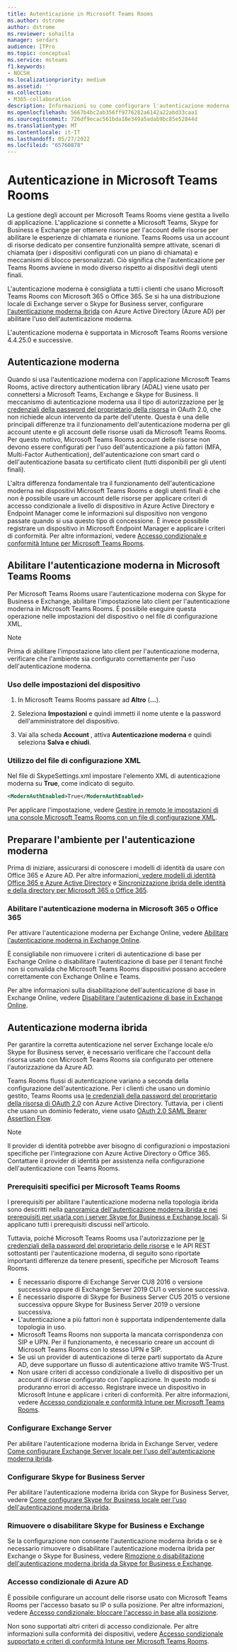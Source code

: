 ```yaml
---
title: Autenticazione in Microsoft Teams Rooms
ms.author: dstrome
author: dstrome
ms.reviewer: sohailta
manager: serdars
audience: ITPro
ms.topic: conceptual
ms.service: msteams
f1.keywords:
- NOCSH
ms.localizationpriority: medium
ms.assetid: ''
ms.collection:
- M365-collaboration
description: Informazioni su come configurare l'autenticazione moderna per Microsoft Teams Rooms
ms.openlocfilehash: 5667b4bc2ab356ff9776282a6142a22abd33caa1
ms.sourcegitcommit: 726df9ecac561bda18e349a5adab9bc85e52844d
ms.translationtype: MT
ms.contentlocale: it-IT
ms.lasthandoff: 05/27/2022
ms.locfileid: "65760878"
---
```

# <a name="authentication-in-microsoft-teams-rooms"></a>Autenticazione in Microsoft Teams Rooms

La gestione degli account per Microsoft Teams Rooms viene gestita a livello di applicazione. L'applicazione si connette a Microsoft Teams, Skype for Business e Exchange per ottenere risorse per l'account delle risorse per abilitare le esperienze di chiamata e riunione. Teams Rooms usa un account di risorse dedicato per consentire funzionalità sempre attivate, scenari di chiamata (per i dispositivi configurati con un piano di chiamata) e meccanismi di blocco personalizzati. Ciò significa che l'autenticazione per Teams Rooms avviene in modo diverso rispetto ai dispositivi degli utenti finali.  

L'autenticazione moderna è consigliata a tutti i clienti che usano Microsoft Teams Rooms con Microsoft 365 o Office 365. Se si ha una distribuzione locale di Exchange server o Skype for Business server, configurare [l'autenticazione moderna ibrida](/office365/enterprise/hybrid-modern-auth-overview) con Azure Active Directory (Azure AD) per abilitare l'uso dell'autenticazione moderna.

L'autenticazione moderna è supportata in Microsoft Teams Rooms versione 4.4.25.0 e successive.

## <a name="modern-authentication"></a>Autenticazione moderna

Quando si usa l'autenticazione moderna con l'applicazione Microsoft Teams Rooms, active directory authentication library (ADAL) viene usato per connettersi a Microsoft Teams, Exchange e Skype for Business. Il meccanismo di autenticazione moderna usa il tipo di autorizzazione per [le credenziali della password del proprietario della risorsa](/azure/active-directory/develop/v2-oauth-ropc) in OAuth 2.0, che non richiede alcun intervento da parte dell'utente. Questa è una delle principali differenze tra il funzionamento dell'autenticazione moderna per gli account utente e gli account delle risorse usati da Microsoft Teams Rooms. Per questo motivo, Microsoft Teams Rooms account delle risorse non devono essere configurati per l'uso dell'autenticazione a più fattori (MFA, Multi-Factor Authentication), dell'autenticazione con smart card o dell'autenticazione basata su certificato client (tutti disponibili per gli utenti finali).

L'altra differenza fondamentale tra il funzionamento dell'autenticazione moderna nei dispositivi Microsoft Teams Rooms e degli utenti finali è che non è possibile usare un account delle risorse per applicare criteri di accesso condizionale a livello di dispositivo in Azure Active Directory e Endpoint Manager come le informazioni sul dispositivo non vengono passate quando si usa questo tipo di concessione. È invece possibile registrare un dispositivo in Microsoft Endpoint Manager e applicare i criteri di conformità. Per altre informazioni, vedere [Accesso condizionale e conformità Intune per Microsoft Teams Rooms](conditional-access-and-compliance-for-devices.md).

## <a name="enable-modern-authentication-on-microsoft-teams-rooms"></a>Abilitare l'autenticazione moderna in Microsoft Teams Rooms

Per Microsoft Teams Rooms usare l'autenticazione moderna con Skype for Business e Exchange, abilitare l'impostazione lato client per l'autenticazione moderna in Microsoft Teams Rooms. È possibile eseguire questa operazione nelle impostazioni del dispositivo o nel file di configurazione XML.

> [!NOTE]
> Prima di abilitare l'impostazione lato client per l'autenticazione moderna, verificare che l'ambiente sia configurato correttamente per l'uso dell'autenticazione moderna.

### <a name="using-device-settings"></a>Uso delle impostazioni del dispositivo

1. In Microsoft Teams Rooms passare ad **Altro** (**...**).
    
2. Seleziona **Impostazioni** e quindi immetti il nome utente e la password dell'amministratore del dispositivo.
3. Vai alla scheda **Account** , attiva **Autenticazione moderna** e quindi seleziona **Salva e chiudi**.

### <a name="using-the-xml-config-file"></a>Utilizzo del file di configurazione XML

Nel file di SkypeSettings.xml impostare l'elemento XML di autenticazione moderna su **True**, come indicato di seguito.

```XML
<ModernAuthEnabled>True</ModernAuthEnabled>
```

Per applicare l'impostazione, vedere [Gestire in remoto le impostazioni di una console Microsoft Teams Rooms con un file di configurazione XML](xml-config-file.md).

## <a name="prepare-your-environment-for-modern-authentication"></a>Preparare l'ambiente per l'autenticazione moderna

Prima di iniziare, assicurarsi di conoscere i modelli di identità da usare con Office 365 e Azure AD. Per altre informazioni[, vedere modelli di identità Office 365 e Azure Active Directory](/Office365/Enterprise/about-office-365-identity) e [Sincronizzazione ibrida delle identità e della directory per Microsoft 365 o Office 365](/Office365/Enterprise/plan-for-directory-synchronization).

### <a name="enable-modern-authentication-in-microsoft-365-or-office-365"></a>Abilitare l'autenticazione moderna in Microsoft 365 o Office 365

Per attivare l'autenticazione moderna per Exchange Online, vedere [Abilitare l'autenticazione moderna in Exchange Online](/exchange/clients-and-mobile-in-exchange-online/enable-or-disable-modern-authentication-in-exchange-online).

È consigliabile non rimuovere i criteri di autenticazione di base per Exchange Online o disabilitare l'autenticazione di base per il tenant finché non si convalida che Microsoft Teams Rooms dispositivi possano accedere correttamente con Exchange Online e Teams.

Per altre informazioni sulla disabilitazione dell'autenticazione di base in Exchange Online, vedere [Disabilitare l'autenticazione di base in Exchange Online](/exchange/clients-and-mobile-in-exchange-online/disable-basic-authentication-in-exchange-online).

## <a name="hybrid-modern-authentication"></a>Autenticazione moderna ibrida

Per garantire la corretta autenticazione nel server Exchange locale e/o Skype for Business server, è necessario verificare che l'account della risorsa usato con Microsoft Teams Rooms sia configurato per ottenere l'autorizzazione da Azure AD.

Teams Rooms flussi di autenticazione variano a seconda della configurazione dell'autenticazione. Per i clienti che usano un dominio gestito, Teams Rooms usa [le credenziali della password del proprietario della risorsa di OAuth 2.0](/azure/active-directory/develop/v2-oauth-ropc) con Azure Active Directory. Tuttavia, per i clienti che usano un dominio federato, viene usato [OAuth 2.0 SAML Bearer Assertion Flow](/azure/active-directory/develop/v2-saml-bearer-assertion).

> [!NOTE]
> Il provider di identità potrebbe aver bisogno di configurazioni o impostazioni specifiche per l'integrazione con Azure Active Directory o Office 365. Contattare il provider di identità per assistenza nella configurazione dell'autenticazione con Teams Rooms.


### <a name="prerequisites-specific-to-microsoft-teams-rooms"></a>Prerequisiti specifici per Microsoft Teams Rooms

I prerequisiti per abilitare l'autenticazione moderna nella topologia ibrida sono descritti nella [panoramica dell'autenticazione moderna ibrida e nei prerequisiti per usarla con i server Skype for Business e Exchange locali](/office365/enterprise/hybrid-modern-auth-overview). Si applicano tutti i prerequisiti discussi nell'articolo.

Tuttavia, poiché Microsoft Teams Rooms usa l'autorizzazione per [le credenziali della password del proprietario delle risorse](https://tools.ietf.org/html/rfc6749#section-1.3.3) e le API REST sottostanti per l'autenticazione moderna, di seguito sono riportate importanti differenze da tenere presenti, specifiche per Microsoft Teams Rooms.

- È necessario disporre di Exchange Server CU8 2016 o versione successiva oppure di Exchange Server 2019 CU1 o versione successiva.
- È necessario disporre di Skype for Business Server CU5 2015 o versione successiva oppure Skype for Business Server 2019 o versione successiva.
- L'autenticazione a più fattori non è supportata indipendentemente dalla topologia in uso.
- Microsoft Teams Rooms non supporta la mancata corrispondenza con SIP e UPN. Per il funzionamento, è necessario creare un account di Microsoft Teams Rooms con lo stesso UPN e SIP.
- Se usi un provider di autenticazione di terze parti supportato da Azure AD, deve supportare un flusso di autenticazione attivo tramite WS-Trust.
- Non usare criteri di accesso condizionale a livello di dispositivo per un account di risorse configurato con l'applicazione. In questo modo si produranno errori di accesso. Registrare invece un dispositivo in Microsoft Intune e applicare i criteri di conformità. Per altre informazioni, vedere [Accesso condizionale e conformità Intune per Microsoft Teams Rooms](conditional-access-and-compliance-for-devices.md).

### <a name="configure-exchange-server"></a>Configurare Exchange Server

Per abilitare l'autenticazione moderna ibrida in Exchange Server, vedere [Come configurare Exchange Server locale per l'uso dell'autenticazione moderna ibrida](/Office365/Enterprise/configure-exchange-server-for-hybrid-modern-authentication).

### <a name="configure-skype-for-business-server"></a>Configurare Skype for Business Server

Per abilitare l'autenticazione moderna ibrida con Skype for Business Server, vedere [Come configurare Skype for Business locale per l'uso dell'autenticazione moderna ibrida](/Office365/Enterprise/configure-exchange-server-for-hybrid-modern-authentication).

### <a name="remove-or-disable-skype-for-business-and-exchange"></a>Rimuovere o disabilitare Skype for Business e Exchange

Se la configurazione non consente l'autenticazione moderna ibrida o se è necessario rimuovere o disabilitare l'autenticazione moderna ibrida per Exchange o Skype for Business, vedere [Rimozione o disabilitazione dell'autenticazione moderna ibrida da Skype for Business e Exchange](/Office365/Enterprise/remove-or-disable-hybrid-modern-authentication-from-skype-for-business-and-excha).

### <a name="azure-ad-conditional-access"></a>Accesso condizionale di Azure AD

È possibile configurare un account delle risorse usato con Microsoft Teams Rooms per l'accesso basato su IP o sulla posizione. Per altre informazioni, vedere [Accesso condizionale: bloccare l'accesso in base alla posizione](/azure/active-directory/conditional-access/howto-conditional-access-policy-location).

Non sono supportati altri criteri di accesso condizionale. Per altre informazioni sulla conformità dei dispositivi, vedere [Accesso condizionale supportato e criteri di conformità Intune per Microsoft Teams Rooms](supported-ca-and-compliance-policies.md).
